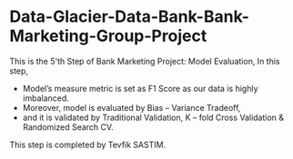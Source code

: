 # Data-Glacier-Data-Bank-Bank-Marketing-Group-Project
 This is the 5'th Step of Bank Marketing Project: Model Evaluation,
 In this step,
* Model’s measure metric is set as F1 Score as our data is highly imbalanced.
* Moreover, model is evaluated by Bias – Variance Tradeoff,
* and it is validated by Traditional Validation, K – fold Cross Validation & Randomized Search CV.

This step is completed by Tevfik SASTIM.
